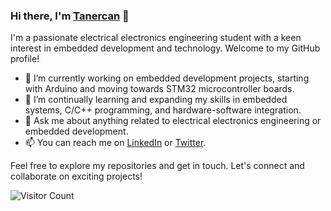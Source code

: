 ### Hi there, I'm [Tanercan](https://github.com/tanercanbilgin) 👋

I'm a passionate electrical electronics engineering student with a keen interest in embedded development and technology. Welcome to my GitHub profile!

- 🔭 I’m currently working on embedded development projects, starting with Arduino and moving towards STM32 microcontroller boards.
- 🌱 I’m continually learning and expanding my skills in embedded systems, C/C++ programming, and hardware-software integration.
- 💬 Ask me about anything related to electrical electronics engineering or embedded development.
- 📫 You can reach me on [LinkedIn](https://www.linkedin.com/in/tanercanbilgin) or [Twitter](https://twitter.com/ttanercann).

Feel free to explore my repositories and get in touch. Let's connect and collaborate on exciting projects!

![Visitor Count](https://visitor-badge.laobi.icu/badge?page_id=tanercanbilgin.tanercanbilgin)

